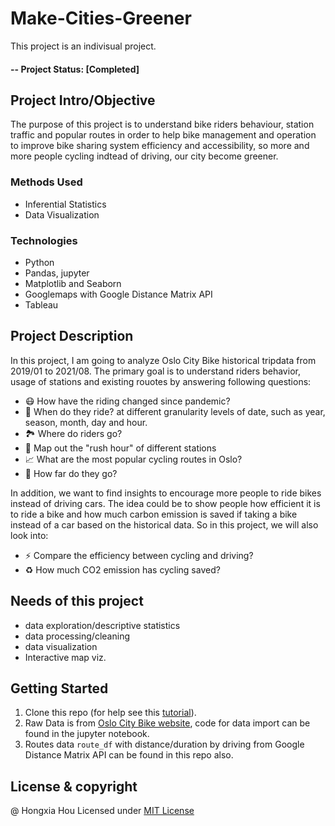# Make-Cities-Greener
This project is an indivisual project.

#### -- Project Status: [Completed]

## Project Intro/Objective
The purpose of this project is to understand bike riders behaviour, station traffic and popular routes in order to help bike management and operation to improve bike sharing system efficiency and accessibility, so more and more people cycling indtead of driving, our city become greener.

### Methods Used
* Inferential Statistics
* Data Visualization

### Technologies
* Python
* Pandas, jupyter
* Matplotlib and Seaborn
* Googlemaps with Google Distance Matrix API
* Tableau 

## Project Description
In this project, I am going to analyze Oslo City Bike historical tripdata from 2019/01 to 2021/08. The primary goal is to understand riders behavior, usage of stations and existing rouotes by answering following questions:
* 😷 How have the riding changed since pandemic?
* 📅 When do they ride? at different granularity levels of date, such as year, season, month, day and hour.
* 🏞️ Where do riders go?
* 💼 Map out the "rush hour" of different stations
* 📈 What are the most popular cycling routes in Oslo?
* 🚴 How far do they go?

In addition, we want to find insights to encourage more people to ride bikes instead of driving cars. The idea could be to show people how efficient it is to ride a bike and how much carbon emission is saved if taking a bike instead of a car based on the historical data. So in this project, we will also look into:
* ⚡️ Compare the efficiency between cycling and driving?
* ♻️ How much CO2 emission has cycling saved?

## Needs of this project

- data exploration/descriptive statistics
- data processing/cleaning
- data visualization
- Interactive map viz.

## Getting Started

1. Clone this repo (for help see this [tutorial](https://help.github.com/articles/cloning-a-repository/)).
2. Raw Data is from [Oslo City Bike website](https://oslobysykkel.no/en/open-data/historical), code for data import can be found in the jupyter notebook.  
3. Routes data `route_df` with distance/duration by driving from Google Distance Matrix API can be found in this repo also. 

## License & copyright
@ Hongxia Hou
Licensed under [MIT License](LICENSE)
